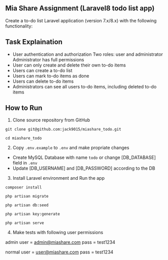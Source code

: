 ## Mia Share Assignment (Laravel8 todo list app)

Create a to-do list Laravel application (version 7.x/8.x) with the following functionality:

## Task Explaination

* User authentication and authorization
Two roles: user and administrator
Administrator has full permissions
* User can only create and delete their own to-do items
* Users can create a to-do list
* Users can mark to-do items as done
* Users can delete to-do items
* Administrators can see all users to-do items, including deleted to-do items

## How to Run

1. Clone source repository from GitHub
```
git clone git@github.com:jack9015/miashare_todo.git

cd miashare_todo
```

2. Copy `.env.example` to `.env` and make propriate changes
* Create MySQL Database with name `todo` or change [DB_DATABASE] field in `.env`
* Update [DB_USERNAME] and [DB_PASSWORD] according to the DB

3. Install Laravel environment and Run the app
```
composer install

php artisan migrate

php artisan db:seed

php artisan key:generate

php artisan serve
```

4. Make tests with following user permissions

admin user = admin@miashare.com
pass = test1234

normal user = user@miashare.com
pass = test1234